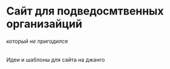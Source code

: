 # Сайт для подведосмтвенных организайций 
###### который не пригодился

Идеи и шаблоны для сайта на джанго

